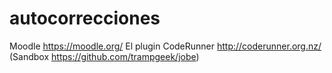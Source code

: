 # autocorrecciones

Moodle https://moodle.org/
El plugin CodeRunner http://coderunner.org.nz/ 
(Sandbox https://github.com/trampgeek/jobe)
